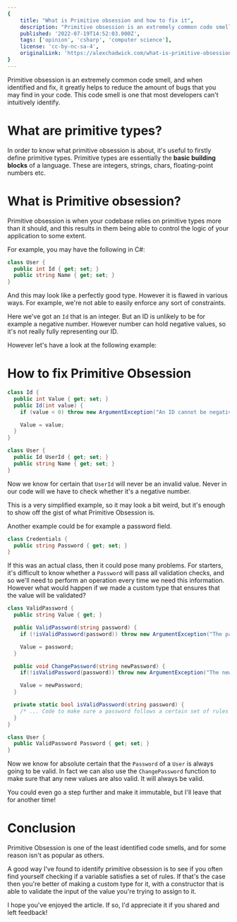 ```yaml
---
{
	title: "What is Primitive obsession and how to fix it",
	description: "Primitive obsession is an extremely common code smell, and when identified and fix, it greatly helps to reduce the amount of bugs that you may find in your code.",
	published: '2022-07-19T14:52:03.000Z',
	tags: ['opinion', 'csharp', 'computer science'],
	license: 'cc-by-nc-sa-4',
	originalLink: 'https://alexchadwick.com/what-is-primitive-obsession-and-how-do-you-fix-it'
}
---
```


Primitive obsession is an extremely common code smell, and when identified and fix, it greatly helps to reduce the amount of bugs that you may find in your code. This code smell is one that most developers can't intuitively identify.

# What are primitive types?
In order to know what primitive obsession is about, it's useful to firstly define primitive types. Primitive types are essentially the **basic building blocks** of a language. These are integers, strings, chars, floating-point numbers etc.

# What is Primitive obsession?
Primitive obsession is when your codebase relies on primitive types more than it should, and this results in them being able to control the logic of your application to some extent.

For example, you may have the following in C#:


```cs
class User {
  public int Id { get; set; }
  public string Name { get; set; }
}
```

And this may look like a perfectly good type. However it is flawed in various ways. For example, we're not able to easily enforce any sort of constraints.

Here we've got an `Id` that is an integer. But an ID is unlikely to be for example a negative number. However number can hold negative values, so it's not really fully representing our ID.

However let's have a look at the following example:

# How to fix Primitive Obsession

```cs
class Id {
  public int Value { get; set; }
  public Id(int value) {
    if (value < 0) throw new ArgumentException("An ID cannot be negative");

    Value = value;
  }
}

class User {
  public Id UserId { get; set; }
  public string Name { get; set; }
}
```

Now we know for certain that `UserId` will never be an invalid value. Never in our code will we have to check whether it's a negative number.

This is a very simplified example, so it may look a bit weird, but it's enough to show off the gist of what Primitive Obsession is.

Another example could be for example a password field.

```cs
class Credentials {
  public string Password { get; set; }
} 
```

If this was an actual class, then it could pose many problems. For starters, it's difficult to know whether a `Password` will pass all validation checks, and so we'll need to perform an operation every time we need this information. However what would happen if we made a custom type that ensures that the value will be validated?

```cs
class ValidPassword {
  public string Value { get; }

  public ValidPassword(string password) {
    if (!isValidPassword(password)) throw new ArgumentException("The password did not pass validation");

    Value = password;
  }

  public void ChangePassword(string newPassword) {
    if(!isValidPassword(password)) throw new ArgumentException("The new password did not pass validation");

    Value = newPassword;
  }

  private static bool isValidPassword(string password) {
    /* ... Code to make sure a password follows a certain set of rules ... */
  }
}

class User {
  public ValidPassword Password { get; set; }
}
```

Now we know for absolute certain that the `Password` of a `User` is always going to be valid. In fact we can also use the `ChangePassword` function to make sure that any new values are also valid. It will always be valid.

You could even go a step further and make it immutable, but I'll leave that for another time!

# Conclusion
Primitive Obsession is one of the least identified code smells, and for some reason isn't as popular as others.

A good way I've found to identify primitive obsession is to see if you often find yourself checking if a variable satisfies a set of rules. If that's the case then you're better of making a custom type for it, with a constructor that is able to validate the input of the value you're trying to assign to it.

I hope you've enjoyed the article. If so, I'd appreciate it if you shared and left feedback!
